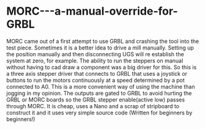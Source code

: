 # MORC---a-manual-override-for-GRBL

MORC came out of a first attempt to use GRBL and crashing the tool into the test piece.
Sometimes it is a better idea to drive a mill manually. Setting up the position manually and then disconnecting UGS will re establish the system at zero, for example. The ability to run the steppers on manual without having to cad draw a component was a big driver for this.
So this is a three axis stepper driver that connects to GRBL that uses a joystick or buttons to run the motors continuously at a speed determined by a pot connected to A0. This is a more convenient way of using the machine than jogging in my opinion.
The outputs are gated to GRBL to avoid hurting the GRBL or MORC boards so the GRBL stepper enable(active low) passes through MORC.
It is cheap, uses a Nano and a scrap of stripboard to construct it and it uses very simple source code (Written for beginners by beginners!)
